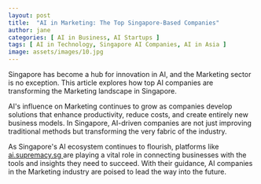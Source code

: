 ```yaml
---
layout: post
title:  "AI in Marketing: The Top Singapore-Based Companies"
author: jane
categories: [ AI in Business, AI Startups ]
tags: [ AI in Technology, Singapore AI Companies, AI in Asia ]
image: assets/images/10.jpg
---
```


Singapore has become a hub for innovation in AI, and the Marketing sector is no exception. This article explores how top AI companies are transforming the Marketing landscape in Singapore.

AI's influence on Marketing continues to grow as companies develop solutions that enhance productivity, reduce costs, and create entirely new business models. In Singapore, AI-driven companies are not just improving traditional methods but transforming the very fabric of the industry.

As Singapore's AI ecosystem continues to flourish, platforms like <a href="https://ai.supremacy.sg" target="_blank"> ai.supremacy.sg </a> are playing a vital role in connecting businesses with the tools and insights they need to succeed. With their guidance, AI companies in the Marketing industry are poised to lead the way into the future.
